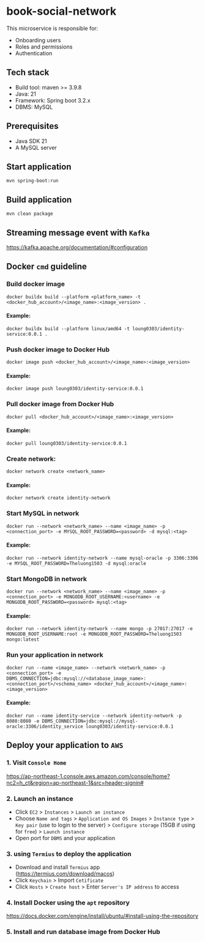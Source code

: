 # book-social-network
This microservice is responsible for:
* Onboarding users
* Roles and permissions
* Authentication

## Tech stack
* Build tool: maven >= 3.9.8
* Java: 21
* Framework: Spring boot 3.2.x
* DBMS: MySQL

## Prerequisites
* Java SDK 21
* A MySQL server

## Start application
`mvn spring-boot:run`

## Build application
`mvn clean package`
## Streaming message event with `Kafka`
https://kafka.apache.org/documentation/#configuration
## Docker `cmd` guideline
### Build docker image
`docker buildx build --platform <platform_name> -t <docker_hub_account>/<image_name>:<image_version> .`
#### Example:
`docker buildx build --platform linux/amd64 -t loung0303/identity-service:0.0.1 .`
### Push docker image to Docker Hub
`docker image push <docker_hub_account>/<image_name>:<image_version>`
#### Example:
`docker image push loung0303/identity-service:0.0.1`
### Pull docker image from Docker Hub
`docker pull <docker_hub_account>/<image_name>:<image_version>`
#### Example:
`docker pull loung0303/identity-service:0.0.1`
### Create network:
`docker network create <network_name>`
#### Example:
`docker network create identity-network`
### Start MySQL in network
`docker run --network <network_name> --name <image_name> -p <connection_port> -e MYSQL_ROOT_PASSWORD=<password> -d mysql:<tag>`
#### Example:
`docker run --network identity-network --name mysql-oracle -p 3306:3306 -e MYSQL_ROOT_PASSWORD=Theluong1503 -d mysql:oracle`
### Start MongoDB in network
`docker run --network <network_name> --name <image_name> -p <connection_port> -e MONGODB_ROOT_USERNAME:<username> -e MONGODB_ROOT_PASSWORD=<password> mysql:<tag>`
#### Example:
`docker run --network identity-network --name mongo -p 27017:27017 -e MONGODB_ROOT_USERNAME:root -e MONGODB_ROOT_PASSWORD=Theluong1503  mongo:latest`
### Run your application in network
`docker run --name <image_name> --network <network_name> -p <connection_port> -e DBMS_CONNECTION=jdbc:mysql://<database_image_name>:<connection_port>/<schema_name> <docker_hub_account>/<image_name>:<image_version>`
#### Example:
`docker run --name identity-service --network identity-network -p 8080:8080 -e DBMS_CONNECTION=jdbc:mysql://mysql-oracle:3306/identity_service loung0303/identity-service:0.0.1`

## Deploy your application to `AWS`
### 1. Visit `Console Home`
https://ap-northeast-1.console.aws.amazon.com/console/home?nc2=h_ct&region=ap-northeast-1&src=header-signin#
### 2. Launch an instance
- Click `EC2` > `Instances` > `Launch an instance`
- Choose `Name and tags` > `Application and OS Images` > `Instance type` > `Key pair` (use to login to the server) > `Configure storage` (15GB if using for `free`) > `Launch instance`
- Open port for `DBMS` and your application
### 3. using `Termius` to deploy the application
- Download and install `Termius` app (https://termius.com/download/macos)
- Click `Keychain` > Import `Cetificate`
- Click `Hosts` > `Create host` > Enter `Server's IP address` to access

### 4. Install Docker using the `apt` repository
https://docs.docker.com/engine/install/ubuntu/#install-using-the-repository

### 5. Install and run database image from Docker Hub